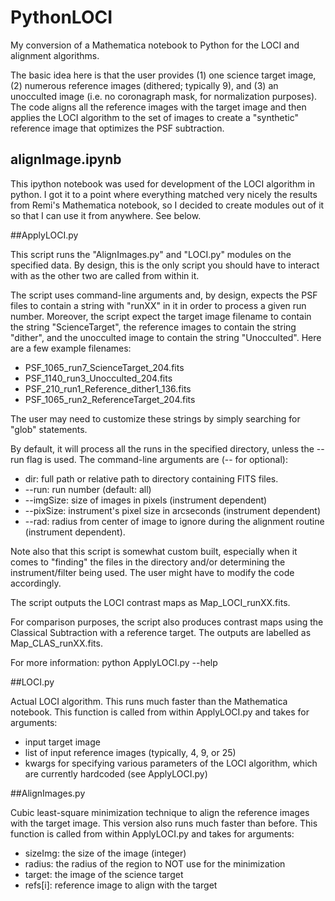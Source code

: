 # PythonLOCI

My conversion of a Mathematica notebook to Python for the LOCI and alignment
algorithms.

The basic idea here is that the user provides (1) one science target image, (2)
numerous reference images (dithered; typically 9), and (3) an unocculted image
(i.e. no coronagraph mask, for normalization purposes).  The code aligns all the
reference images with the target image and then applies the LOCI algorithm to
the set of images to create a "synthetic" reference image that optimizes the PSF
subtraction.	  


## alignImage.ipynb 

This ipython notebook was used for development of the LOCI algorithm in
python. I got it to a point where everything matched very nicely the results
from Remi's Mathematica notebook, so I decided to create modules out of it so
that I can use it from anywhere. See below.



##ApplyLOCI.py

This script runs the "AlignImages.py" and "LOCI.py" modules on the specified
data. By design, this is the only script you should have to interact with as the
other two are called from within it.

The script uses command-line arguments and, by design, expects the PSF
files to contain a string with "runXX" in it in order to process a given run
number. Moreover, the script expect the target image filename to contain the
string "ScienceTarget", the reference images to contain the string "dither", and
the unocculted image to contain the string "Unocculted". Here are a few example
filenames:
* PSF_1065_run7_ScienceTarget_204.fits 
* PSF_1140_run3_Unocculted_204.fits
* PSF_210_run1_Reference_dither1_136.fits
* PSF_1065_run2_ReferenceTarget_204.fits

The user may need to customize these strings by simply searching for "glob"
statements.

By default, it will process all the runs in the specified directory,
unless the --run flag is used. The command-line arguments are (-- for optional):

* dir: full path or relative path to directory containing FITS files. 
* --run: run number (default: all)
* --imgSize: size of images in pixels (instrument dependent) 
* --pixSize: instrument's pixel size in arcseconds (instrument dependent)
* --rad: radius from center of image to ignore during the alignment routine (instrument dependent).

Note also that this script is somewhat custom built, especially when it comes to
"finding" the files in the directory and/or determining the instrument/filter
being used. The user might have to modify the code accordingly. 

The script outputs the LOCI contrast maps as Map_LOCI_runXX.fits.

For comparison purposes, the script also produces contrast maps using the
Classical Subtraction with a reference target. The outputs are labelled as
Map_CLAS_runXX.fits.

For more information: python ApplyLOCI.py --help



##LOCI.py

Actual LOCI algorithm. This runs much faster than the Mathematica notebook.
This function is called from within ApplyLOCI.py and takes for arguments:
 * input target image
 * list of input reference images (typically, 4, 9, or 25)
 * kwargs for specifying various parameters of the LOCI algorithm, which are 
   currently hardcoded (see ApplyLOCI.py)



##AlignImages.py

Cubic least-square minimization technique to align the reference images with the
target image. This version also runs much faster than before.
This function is called from within ApplyLOCI.py and takes for arguments:
 * sizeImg: the size of the image (integer)
 * radius: the radius of the region to NOT use for the minimization
 * target: the image of the science target
 * refs[i]: reference image to align with the target
